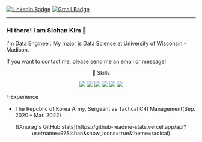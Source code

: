[![Linkedin Badge](https://img.shields.io/badge/-LinkedIn-blue?style=flat-square&logo=Linkedin&logoColor=white&link=https://www.linkedin.com/in/sichan-kim-6584741a4/)](https://www.linkedin.com/in/sichan-kim-6584741a4/)  [![Gmail Badge](https://img.shields.io/badge/Gmail-d14836?style=flat-square&logo=Gmail&logoColor=white&link=mailto:sikim1080@gmail.com)](mailto:sikim1080@gmail.com)
- - -
### Hi there! I am Sichan Kim 👋
I'm Data Engineer.
My major is Data Science at University of Wisconsin - Madison.


If you want to contact me, please send me an email or message!       <p>       </p>






<div align="center">

🔭 Skills



<img src="https://img.shields.io/badge/Python-3776AB?style=for-the-badge&logo=Python&logoColor=white">  <img src="https://img.shields.io/badge/Eclipse IDE-2C2255?style=for-the-badge&logo=Eclipse IDE&logoColor=white">  <img src="https://img.shields.io/badge/PostgreSQL-4169E1?style=for-the-badge&logo=PostgreSQL&logoColor=white">  <img src="https://img.shields.io/badge/MYSQL-4479A1?style=for-the-badge&logo=MySQL&logoColor=white">  <img src="https://img.shields.io/badge/Tableau-E97627?style=for-the-badge&logo=Tableau&logoColor=white">  <img src="https://img.shields.io/badge/Amazon EC2-FF9900?style=for-the-badge&logo=Amazon EC2&logoColor=white">
</div>                  






✨Experience
- The Republic of Korea Army, Sergeant as Tactical C4I Management(Sep. 2020 – Mar. 2022)

<p></p>



<div align="center">
![Anurag's GitHub stats](https://github-readme-stats.vercel.app/api?username=97Sichan&show_icons=true&theme=radical)
</div>  

